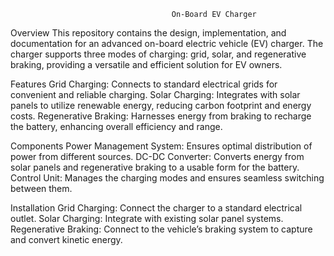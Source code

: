                                         On-Board EV Charger
Overview
This repository contains the design, implementation, and documentation for an advanced on-board electric vehicle (EV) charger. The charger supports three modes of charging: grid, solar, and regenerative braking, providing a versatile and efficient solution for EV owners.

Features
Grid Charging: Connects to standard electrical grids for convenient and reliable charging.
Solar Charging: Integrates with solar panels to utilize renewable energy, reducing carbon footprint and energy costs.
Regenerative Braking: Harnesses energy from braking to recharge the battery, enhancing overall efficiency and range.

Components
Power Management System: Ensures optimal distribution of power from different sources.
DC-DC Converter: Converts energy from solar panels and regenerative braking to a usable form for the battery.
Control Unit: Manages the charging modes and ensures seamless switching between them.

Installation
Grid Charging: Connect the charger to a standard electrical outlet.
Solar Charging: Integrate with existing solar panel systems.
Regenerative Braking: Connect to the vehicle’s braking system to capture and convert kinetic energy.
